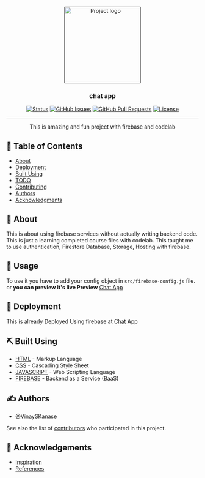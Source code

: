 <p align="center">
  <a href="" rel="noopener">
 <img width=200px height=200px src="./public/favicon.ico" alt="Project logo"></a>
</p>

<h3 align="center">chat app</h3>

<div align="center">

[![Status](https://img.shields.io/badge/status-active-success.svg)]()
[![GitHub Issues](https://img.shields.io/github/issues/kylelobo/The-Documentation-Compendium.svg)](https://github.com/VinayKanase/chat-app/issues)
[![GitHub Pull Requests](https://img.shields.io/github/issues-pr/kylelobo/The-Documentation-Compendium.svg)](https://github.com/VinayKanase/chat-app/pulls)
[![License](https://img.shields.io/badge/license-MIT-blue.svg)](/LICENSE)

</div>

---

<p align="center"> This is amazing and fun project with firebase and codelab    <br> 
</p>

## 📝 Table of Contents

- [About](#about)
- [Deployment](#deployment)
- [Built Using](#built_using)
- [TODO](./TODO.md)
- [Contributing](#CONTRIBUTING)
- [Authors](#authors)
- [Acknowledgments](#acknowledgement)

## 🧐 About <a name = "about"></a>

This is about using firebase services without actually writing backend code. This is just a learning completed course files with codelab. This taught me to use authentication, Firestore Database, Storage, Hosting with firebase.

## 🎈 Usage <a name="usage"></a>

To use it you have to add your config object in `src/firebase-config.js` file. or **you can preview it's live Preview** [Chat App](https://chat-app-9451.web.app/)

## 🚀 Deployment <a name = "deployment"></a>

This is already Deployed Using firebase at [Chat App](https://chat-app-9451.web.app/)

## ⛏️ Built Using <a name = "built_using"></a>

- [HTML](https://www.google.com/search?q=html) - Markup Language
- [CSS](https://expressjs.com/) - Cascading Style Sheet
- [JAVASCRIPT](https://vuejs.org/) - Web Scripting Language
- [FIREBASE](https://firebase.google.com/) - Backend as a Service (BaaS)

## ✍️ Authors <a name = "authors"></a>

- [@VinaySKanase](https://github.com/VinayKanase)

See also the list of [contributors](https://github.com/VinayKanase/chat-app/contributors) who participated in this project.

## 🎉 Acknowledgements <a name = "acknowledgement"></a>

- [Inspiration](https://firebase.google.com/codelabs/firebase-web#1)
- [References](https://firebase.google.com/codelabs/firebase-web#1)
